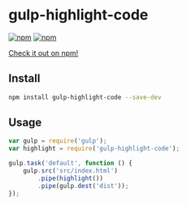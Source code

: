 # gulp-highlight-code

[![npm](https://img.shields.io/npm/v/gulp-highlight-code.svg)]()
[![npm](https://img.shields.io/npm/l/gulp-highlight-code.svg)]()

[Check it out on npm!](https://www.npmjs.com/package/gulp-highlight-code "gulp-highlight-code")

## Install

```bash
npm install gulp-highlight-code --save-dev
```

## Usage

```js
var gulp = require('gulp');
var highlight = require('gulp-highlight-code');

gulp.task('default', function () {
	gulp.src('src/index.html')
		.pipe(highlight())
		.pipe(gulp.dest('dist'));
});
```